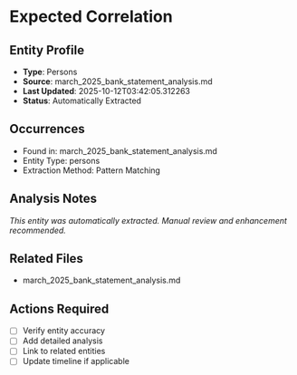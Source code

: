 # Expected Correlation

## Entity Profile
- **Type**: Persons
- **Source**: march_2025_bank_statement_analysis.md
- **Last Updated**: 2025-10-12T03:42:05.312263
- **Status**: Automatically Extracted

## Occurrences
- Found in: march_2025_bank_statement_analysis.md
- Entity Type: persons
- Extraction Method: Pattern Matching

## Analysis Notes
*This entity was automatically extracted. Manual review and enhancement recommended.*

## Related Files
- march_2025_bank_statement_analysis.md

## Actions Required
- [ ] Verify entity accuracy
- [ ] Add detailed analysis
- [ ] Link to related entities
- [ ] Update timeline if applicable
